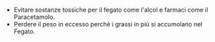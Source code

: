 - Evitare sostanze tossiche per il fegato come l'alcol e farmaci come il Paracetamolo.
- Perdere il peso in eccesso perchè i grassi in più si accumolano nel Fegato.
